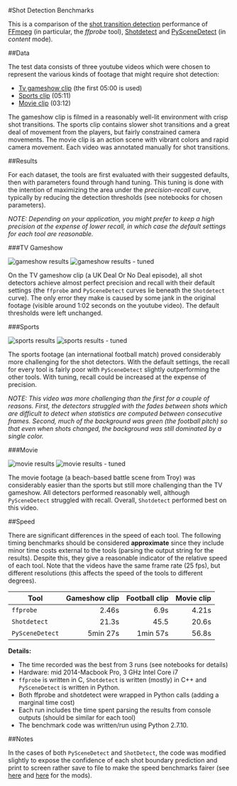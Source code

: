 #Shot Detection Benchmarks

This is a comparison of the [shot transition detection](https://en.wikipedia.org/wiki/Shot_transition_detection) performance of [FFmpeg](https://github.com/FFmpeg/FFmpeg) (in particular, the *ffprobe* tool), [Shotdetect](https://github.com/johmathe/Shotdetect) and [PySceneDetect](https://github.com/Breakthrough/PySceneDetect) (in *content* mode).  

##Data

The test data consists of three youtube videos which were chosen to represent the various kinds of footage that might require shot detection:

* [Tv gameshow clip](https://www.youtube.com/watch?v=fkiDpLlQ9Wg) (the first 05:00 is used) 
* [Sports clip](https://www.youtube.com/watch?v=vFT8HXJlvfA) (05:11)
* [Movie clip](https://www.youtube.com/watch?v=bpLtXIlkyYA) (03:12)

The gameshow clip is filmed in a reasonably well-lit environment with crisp shot transitions. The sports clip contains slower shot transitions and a great deal of movement from the players, but fairly constrained camera movements. The movie clip is an action scene with vibrant colors and rapid camera movement. Each video was annotated manually for shot transitions.

##Results 

For each dataset, the tools are first evaluated with their suggested defaults, then with parameters found through hand tuning. This tuning is done with the intention of maximizing the area under the *precision-recall* curve, typically by reducing the detection thresholds (see notebooks for chosen parameters). 

*NOTE: Depending on your application, you might prefer to keep a high precision at the expense of lower recall, in which case the default settings for each tool are reasonable.* 

###TV Gameshow

![gameshow results](figures/gameshow.png) ![gameshow results - tuned ](figures/gameshow-tuned.png) 

On the TV gameshow clip (a UK Deal Or No Deal episode), all shot detectors achieve almost perfect precision and recall with their default settings (the `ffprobe` and `PySceneDetect` curves lie beneath the `Shotdetect` curve).  The only error they make is caused by some jank in the original footage (visible around 1:02 seconds on the youtube video). The default thresholds were left unchanged. 

###Sports

![sports results](figures/football.png) ![sports results - tuned ](figures/football-tuned.png) 

The sports footage (an international football match) proved considerably more challenging for the shot detectors. With the default settings, the recall for every tool is fairly poor with `PySceneDetect` slightly outperforming the other tools.  With tuning, recall could be increased at the expense of precision.  

*NOTE: This video was more challenging than the first for a couple of reasons. First, the detectors struggled with the fades between shots which are difficult to detect when statistics are computed between consecutive frames.  Second, much of the background was green (the football pitch) so that even when shots changed, the background was still dominated by a single color.*

###Movie

![movie results](figures/movie.png) ![movie results - tuned](figures/movie-tuned.png) 

The movie footage (a beach-based battle scene from Troy) was considerably easier than the sports but still more challenging than the TV gameshow. All detectors performed reasonably well, although `PySceneDetect` struggled with recall. Overall, `Shotdetect` performed best on this video. 

##Speed

There are significant differences in the speed of each tool. The following timing benchmarks should be considered **approximate** since they include minor time costs external to the tools (parsing the output string for the results).  Despite this, they give a reasonable indicator of the relative speed of each tool.  Note that the videos have the same frame rate (25 fps), but different resolutions (this affects the speed of the tools to different degrees).

| Tool          | Gameshow clip        | Football clip |    Movie clip |
| ------------- | --------------------:| -------------:| -------------:|
| `ffprobe`       | 2.46s                 | 6.9s       | 4.21s         |
| `Shotdetect`    | 21.3s                | 45.5        | 20.6s         |
| `PySceneDetect` | 5min 27s             | 1min 57s    | 56.8s         |

**Details:**

* The time recorded was the best from 3 runs (see notebooks for details) 
* Hardware: mid 2014-Macbook Pro, 3 GHz Intel Core i7
* `ffprobe` is written in C, `Shotdetect` is written (mostly) in C++ and `PySceneDetect` is written in Python. 
* Both ffprobe and shotdetect were wrapped in Python calls (adding a marginal time cost)
* Each run includes the time spent parsing the results from console outputs (should be similar for each tool)
* The benchmark code was written/run using Python 2.7.10.


##Notes

In the cases of both `PySceneDetect` and `ShotDetect`, the code was modified slightly to expose the confidence of each shot boundary prediction and print to screen rather save to file to make the speed benchmarks fairer (see [here](https://github.com/albanie/PySceneDetect/commit/0ba9759a0a3eeba4caa07800fff088730dfd4ace) and [here](https://github.com/albanie/Shotdetect/commit/116999e0e3139a106f93f4fa5df6309103b8aadd) for the mods). 
